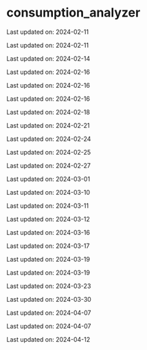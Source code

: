 ﻿# consumption_analyzer


Last updated on: 2024-02-11

Last updated on: 2024-02-11

Last updated on: 2024-02-14

Last updated on: 2024-02-16

Last updated on: 2024-02-16

Last updated on: 2024-02-16

Last updated on: 2024-02-18

Last updated on: 2024-02-21

Last updated on: 2024-02-24

Last updated on: 2024-02-25

Last updated on: 2024-02-27

Last updated on: 2024-03-01

Last updated on: 2024-03-10

Last updated on: 2024-03-11

Last updated on: 2024-03-12

Last updated on: 2024-03-16

Last updated on: 2024-03-17

Last updated on: 2024-03-19

Last updated on: 2024-03-19

Last updated on: 2024-03-23

Last updated on: 2024-03-30

Last updated on: 2024-04-07

Last updated on: 2024-04-07

Last updated on: 2024-04-12